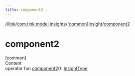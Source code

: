 ```yaml
---
title: component2 -
---
```

//[link](../../index.md)/[com.tink.model.insights](../index.md)/[[common]Insight](index.md)/[component2](component2.md)



# component2  
[common]  
Content  
operator fun [component2](component2.md)(): [InsightType](../[common]-insight-type/index.md)  



